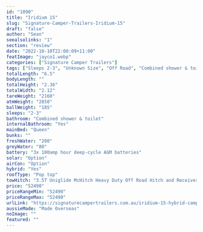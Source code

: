 ```yaml
---
id: "1090"
title: "Iridium 15"
slug: "Signature-Camper-Trailers-Iridium-15"
draft: "false"
author: "Sean"
seealsolinks: "1"
section: "review"
date: "2022-10-10T22:00:09+11:00"
featImage: "jayco1.webp"
categories: ["Signature Camper Trailers"]
tags: ["Sleeps 2-3", "Unknown Size", "Off Road", "Combined shower & toilet", "Pop top", "50 - 60k"]
totalLength: "6.5"
bodyLength: ""
totalHeight: "2.36"
totalWidth: "2.12"
tareWeight: "2160"
atmWeight: "2850"
ballWeight: "185"
sleeps: "2-3"
bathroom: "Combined shower & toilet"
internalBathroom: "Yes"
mainBed: "Queen"
bunks: ""
freshWater: "200"
greyWater: "80"
battery: "3x 100amp hour deep-cycle AGM batteries"
solar: "Option"
airCon: "Option"
hybrid: "Yes"
roofType: "Pop top"
towHitch: "3.5T Uniglide McHitch Heavy Duty Off Road Hitch and Receiver"
price: "52490"
priceRangeMin: "52490"
priceRangeMax: "52490"
urlLink: "https://signaturecampertrailers.com.au/iridium-15-hybrid-camper/"
aussieMade: "Made Overseas"
noImage: ""
featured: ""
---
```

